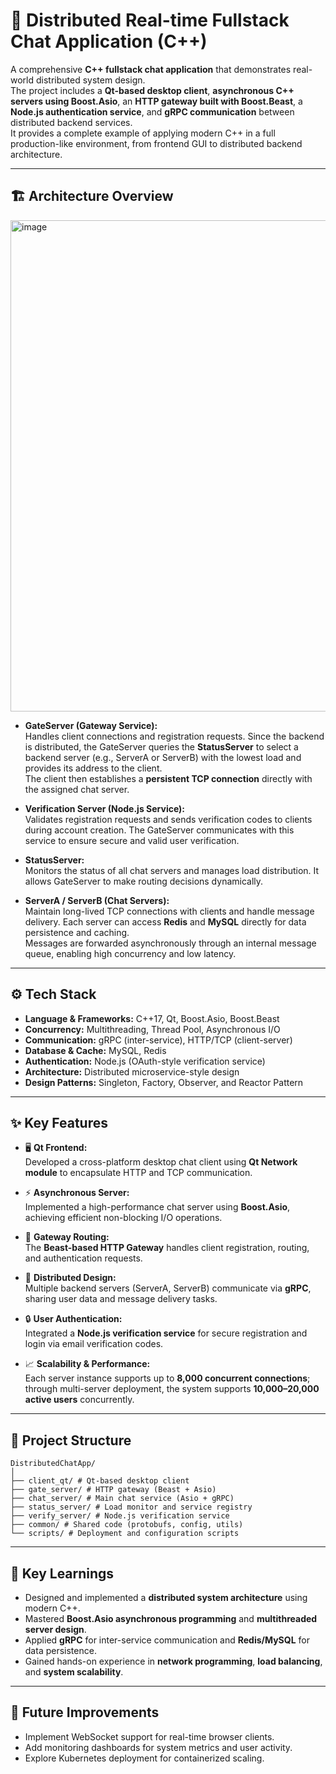 # 💬 Distributed Real-time Fullstack Chat Application (C++)

A comprehensive **C++ fullstack chat application** that demonstrates real-world distributed system design.  
The project includes a **Qt-based desktop client**, **asynchronous C++ servers using Boost.Asio**, an **HTTP gateway built with Boost.Beast**, a **Node.js authentication service**, and **gRPC communication** between distributed backend services.  
It provides a complete example of applying modern C++ in a full production-like environment, from frontend GUI to distributed backend architecture.

---

## 🏗️ Architecture Overview

<img width="1178" height="786" alt="image" src="https://github.com/user-attachments/assets/20885145-361f-44ce-af21-f0d1ec85ca15" />

- **GateServer (Gateway Service):**  
  Handles client connections and registration requests. Since the backend is distributed, the GateServer queries the **StatusServer** to select a backend server (e.g., ServerA or ServerB) with the lowest load and provides its address to the client.  
  The client then establishes a **persistent TCP connection** directly with the assigned chat server.

- **Verification Server (Node.js Service):**  
  Validates registration requests and sends verification codes to clients during account creation. The GateServer communicates with this service to ensure secure and valid user verification.

- **StatusServer:**  
  Monitors the status of all chat servers and manages load distribution. It allows GateServer to make routing decisions dynamically.

- **ServerA / ServerB (Chat Servers):**  
  Maintain long-lived TCP connections with clients and handle message delivery. Each server can access **Redis** and **MySQL** directly for data persistence and caching.  
  Messages are forwarded asynchronously through an internal message queue, enabling high concurrency and low latency.

---

## ⚙️ Tech Stack

- **Language & Frameworks:** C++17, Qt, Boost.Asio, Boost.Beast  
- **Concurrency:** Multithreading, Thread Pool, Asynchronous I/O  
- **Communication:** gRPC (inter-service), HTTP/TCP (client-server)  
- **Database & Cache:** MySQL, Redis  
- **Authentication:** Node.js (OAuth-style verification service)  
- **Architecture:** Distributed microservice-style design  
- **Design Patterns:** Singleton, Factory, Observer, and Reactor Pattern  

---

## ✨ Key Features

- 🖥 **Qt Frontend:**  
  Developed a cross-platform desktop chat client using **Qt Network module** to encapsulate HTTP and TCP communication.  

- ⚡ **Asynchronous Server:**  
  Implemented a high-performance chat server using **Boost.Asio**, achieving efficient non-blocking I/O operations.  

- 🔗 **Gateway Routing:**  
  The **Beast-based HTTP Gateway** handles client registration, routing, and authentication requests.  

- 🧱 **Distributed Design:**  
  Multiple backend servers (ServerA, ServerB) communicate via **gRPC**, sharing user data and message delivery tasks.  

- 🔒 **User Authentication:**  
  Integrated a **Node.js verification service** for secure registration and login via email verification codes.  

- 📈 **Scalability & Performance:**  
  Each server instance supports up to **8,000 concurrent connections**; through multi-server deployment, the system supports **10,000–20,000 active users** concurrently.  

---

## 🧩 Project Structure

    DistributedChatApp/
    │
    ├── client_qt/ # Qt-based desktop client
    ├── gate_server/ # HTTP gateway (Beast + Asio)
    ├── chat_server/ # Main chat service (Asio + gRPC)
    ├── status_server/ # Load monitor and service registry
    ├── verify_server/ # Node.js verification service
    ├── common/ # Shared code (protobufs, config, utils)
    └── scripts/ # Deployment and configuration scripts

---

## 🧠 Key Learnings

- Designed and implemented a **distributed system architecture** using modern C++.  
- Mastered **Boost.Asio asynchronous programming** and **multithreaded server design**.  
- Applied **gRPC** for inter-service communication and **Redis/MySQL** for data persistence.  
- Gained hands-on experience in **network programming**, **load balancing**, and **system scalability**.

---

## 🚀 Future Improvements

- Implement WebSocket support for real-time browser clients.  
- Add monitoring dashboards for system metrics and user activity.  
- Explore Kubernetes deployment for containerized scaling.
